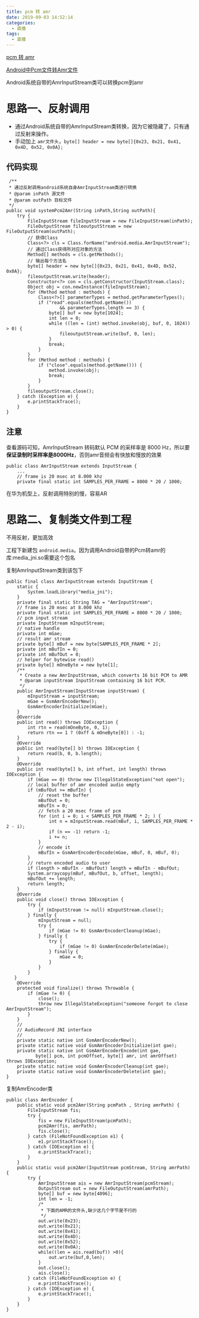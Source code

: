 ```yaml
---
title: pcm 转 amr
date: 2019-09-03 14:52:14
categories:
  - 直播
tags:
  - 直播
---
```


[pcm 转 amr](http://blog.csdn.net/honeybaby201314/article/details/50379040)

[Android中Pcm文件转Amr文件](https://www.zybuluo.com/DevWiki/note/115307)

Android系统自带的AmrInputStream类可以转换pcm到amr

# 思路一、反射调用 #

- 通过Android系统自带的AmrInputStream类转换，因为它被隐藏了，只有通过反射来操作。
- 手动加上 `amr文件头`，`byte[] header = new byte[]{0x23, 0x21, 0x41, 0x4D, 0x52, 0x0A};`

## 代码实现 ##

	 /**
	 * 通过反射调用android系统自身AmrInputStream类进行转换
	 * @param inPath 源文件
	 * @param outPath 目标文件
	 */
	public void systemPcm2Amr(String inPath,String outPath){
		try {
			FileInputStream fileInputStream = new FileInputStream(inPath);
			FileOutputStream fileoutputStream = new FileOutputStream(outPath);
			// 获得Class
			Class<?> cls = Class.forName("android.media.AmrInputStream");
			// 通过Class获得所对应对象的方法
			Method[] methods = cls.getMethods();
			// 输出每个方法名
			byte[] header = new byte[]{0x23, 0x21, 0x41, 0x4D, 0x52, 0x0A};
			fileoutputStream.write(header);
			Constructor<?> con = cls.getConstructor(InputStream.class);
			Object obj = con.newInstance(fileInputStream);
			for (Method method : methods) {
				Class<?>[] parameterTypes = method.getParameterTypes();
				if ("read".equals(method.getName())
						&& parameterTypes.length == 3) {
					byte[] buf = new byte[1024];
					int len = 0;
					while ((len = (int) method.invoke(obj, buf, 0, 1024)) > 0) {
						fileoutputStream.write(buf, 0, len);
					}
					break;
				}
			}
			for (Method method : methods) {
				if ("close".equals(method.getName())) {
					method.invoke(obj);
					break;
				}
			}
			fileoutputStream.close();
		} catch (Exception e) {
			e.printStackTrace();
		}
	}

## 注意 ##

查看源码可知，AmrInputStream 转码默认 PCM 的采样率是 8000 Hz，所以要**保证录制时采样率是8000Hz**，否则amr音频会有快放和慢放的效果

	public class AmrInputStream extends InputStream {      
	    ... 
	    // frame is 20 msec at 8.000 khz  
	    private final static int SAMPLES_PER_FRAME = 8000 * 20 / 1000;  

在华为机型上，反射调用特别的慢，容易AR

# 思路二、复制类文件到工程 #

不用反射，更加高效

工程下新建包 `android.media`。因为调用Android自带的Pcm转amr的库:media_jni.so需要这个包名

复制AmrInputStream类到该包下

	public final class AmrInputStream extends InputStream {
	    static {
	        System.loadLibrary("media_jni");
	    }
	    private final static String TAG = "AmrInputStream";
	    // frame is 20 msec at 8.000 khz
	    private final static int SAMPLES_PER_FRAME = 8000 * 20 / 1000;
	    // pcm input stream
	    private InputStream mInputStream;
	    // native handle
	    private int mGae;
	    // result amr stream
	    private byte[] mBuf = new byte[SAMPLES_PER_FRAME * 2];
	    private int mBufIn = 0;
	    private int mBufOut = 0;
	    // helper for bytewise read()
	    private byte[] mOneByte = new byte[1];
	    /**
	     * Create a new AmrInputStream, which converts 16 bit PCM to AMR
	     * @param inputStream InputStream containing 16 bit PCM.
	     */
	    public AmrInputStream(InputStream inputStream) {
	        mInputStream = inputStream;
	        mGae = GsmAmrEncoderNew();
	        GsmAmrEncoderInitialize(mGae);
	    }
	    @Override
	    public int read() throws IOException {
	        int rtn = read(mOneByte, 0, 1);
	        return rtn == 1 ? (0xff & mOneByte[0]) : -1;
	    }
	    @Override
	    public int read(byte[] b) throws IOException {
	        return read(b, 0, b.length);
	    }
	    @Override
	    public int read(byte[] b, int offset, int length) throws IOException {
	        if (mGae == 0) throw new IllegalStateException("not open");
	        // local buffer of amr encoded audio empty
	        if (mBufOut >= mBufIn) {
	            // reset the buffer
	            mBufOut = 0;
	            mBufIn = 0;
	            // fetch a 20 msec frame of pcm
	            for (int i = 0; i < SAMPLES_PER_FRAME * 2; ) {
	                int n = mInputStream.read(mBuf, i, SAMPLES_PER_FRAME * 2 - i);
	                if (n == -1) return -1;
	                i += n;
	            }
	            // encode it
	            mBufIn = GsmAmrEncoderEncode(mGae, mBuf, 0, mBuf, 0);
	        }
	        // return encoded audio to user
	        if (length > mBufIn - mBufOut) length = mBufIn - mBufOut;
	        System.arraycopy(mBuf, mBufOut, b, offset, length);
	        mBufOut += length;
	        return length;
	    }
	    @Override
	    public void close() throws IOException {
	        try {
	            if (mInputStream != null) mInputStream.close();
	        } finally {
	            mInputStream = null;
	            try {
	                if (mGae != 0) GsmAmrEncoderCleanup(mGae);
	            } finally {
	                try {
	                    if (mGae != 0) GsmAmrEncoderDelete(mGae);
	                } finally {
	                    mGae = 0;
	                }
	            }
	        }
	   }
	    @Override
	    protected void finalize() throws Throwable {
	        if (mGae != 0) {
	            close();
	            throw new IllegalStateException("someone forgot to close AmrInputStream");
	        }
	    }
	    //
	    // AudioRecord JNI interface
	    //
	    private static native int GsmAmrEncoderNew();
	    private static native void GsmAmrEncoderInitialize(int gae);
	    private static native int GsmAmrEncoderEncode(int gae,
	           byte[] pcm, int pcmOffset, byte[] amr, int amrOffset) throws IOException;
	    private static native void GsmAmrEncoderCleanup(int gae);
	    private static native void GsmAmrEncoderDelete(int gae);
	}

复制AmrEncoder类

	public class AmrEncoder {
	    public static void pcm2Amr(String pcmPath , String amrPath) {
	        FileInputStream fis;
	        try {
	            fis = new FileInputStream(pcmPath);
	            pcm2Amr(fis, amrPath);
	            fis.close();
	        } catch (FileNotFoundException e1) {
	            e1.printStackTrace();
	        } catch (IOException e) {
	            e.printStackTrace();
	        }
	    }
	    public static void pcm2Amr(InputStream pcmStream, String amrPath) {
	        try {
	            AmrInputStream ais = new AmrInputStream(pcmStream);
	            OutputStream out = new FileOutputStream(amrPath);
	            byte[] buf = new byte[4096];
	            int len = -1;
	            /*
	             * 下面的AMR的文件头,缺少这几个字节是不行的
	             */
	            out.write(0x23);
	            out.write(0x21);
	            out.write(0x41);
	            out.write(0x4D);
	            out.write(0x52);
	            out.write(0x0A);   
	            while((len = ais.read(buf)) >0){
	                out.write(buf,0,len);
	            }
	            out.close();
	            ais.close();
	        } catch (FileNotFoundException e) {
	            e.printStackTrace();
	        } catch (IOException e) {
	            e.printStackTrace();
	        }       
	    }
	}